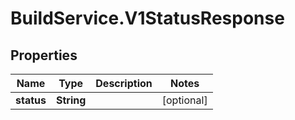 # BuildService.V1StatusResponse

## Properties
Name | Type | Description | Notes
------------ | ------------- | ------------- | -------------
**status** | **String** |  | [optional] 


